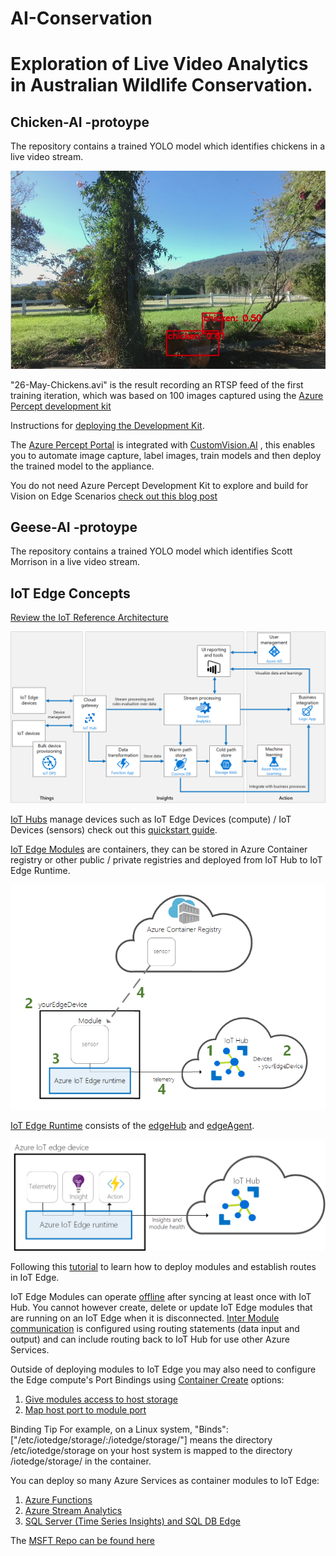 # AI-Conservation

<H1> Exploration of Live Video Analytics in Australian Wildlife Conservation.</H1>

<H2> Chicken-AI -protoype</H2>
 
The repository contains a trained YOLO model which identifies chickens in a live video stream. 

![chicken](Images/chickenai.png)

"26-May-Chickens.avi" is the result recording an RTSP feed of the first training iteration, which was based on 100 images captured using the [Azure Percept development kit](https://azure.microsoft.com/en-au/pricing/details/azure-percept/#)

Instructions for [deploying the Development Kit](https://docs.microsoft.com/en-us/azure/azure-percept/quickstart-percept-dk-set-up#). 

The [Azure Percept Portal](https://ms.portal.azure.com/#blade/AzureEdgeDevices/Main/overview) is integrated with [CustomVision.AI](https://www.customvision.ai/) , this enables you to automate image capture, label images, train models and then deploy the trained model to the appliance.

You do not need Azure Percept Development Kit to explore and build for Vision on Edge Scenarios [check out this blog post](https://techcommunity.microsoft.com/t5/internet-of-things/bringing-your-vision-ai-project-at-the-edge-to-production-is-now/ba-p/2259359)


<H2> Geese-AI -protoype</H2>
 
The repository contains a trained YOLO model which identifies Scott Morrison in a live video stream.


<h2> IoT Edge Concepts </h2>

[Review the IoT Reference Architecture](https://docs.microsoft.com/en-us/azure/architecture/reference-architectures/iot)

![iotrefarch](Images/iotrefarch.png)

[IoT Hubs](https://docs.microsoft.com/en-us/azure/iot-hub/about-iot-hub) manage devices such as IoT Edge Devices (compute) / IoT Devices (sensors) check out this [quickstart guide](https://docs.microsoft.com/en-us/azure/iot-edge/quickstart-linux). 

[IoT Edge Modules](https://docs.microsoft.com/en-us/azure/iot-edge/iot-edge-modules) are containers, they can be stored in Azure Container registry or other public / private registries and deployed from IoT Hub to IoT Edge Runtime.

![Pipeline](Images/install-edge-full.png)
 
[IoT Edge Runtime](https://docs.microsoft.com/en-us/azure/iot-edge/iot-edge-runtime) consists of the [edgeHub](https://docs.microsoft.com/en-us/azure/iot-edge/iot-edge-runtime#iot-edge-hub) and [edgeAgent](https://docs.microsoft.com/en-us/azure/iot-edge/iot-edge-runtime#iot-edge-agent).

![install-edge-full](Images/pipeline.png)

Following this [tutorial](https://docs.microsoft.com/en-us/azure/iot-edge/module-composition) to learn how to deploy modules and establish routes in IoT Edge.
 
IoT Edge Modules can operate [offline](https://docs.microsoft.com/en-us/azure/iot-edge/iot-edge-modules#offline-capabilities) after syncing at least once with IoT Hub. You cannot however create, delete or update IoT Edge modules that are running on an IoT Edge when it is disconnected. [Inter Module communication](https://docs.microsoft.com/en-us/azure/iot-edge/iot-edge-runtime#module-communication) is configured using routing statements (data input and output)  and can include routing back to IoT Hub for use other Azure Services.
 
Outside of deploying modules to IoT Edge you may also need to configure the Edge compute's Port Bindings using [Container Create](https://docs.microsoft.com/en-us/azure/iot-edge/how-to-use-create-options) options:
1.	[Give modules access to host storage](https://docs.microsoft.com/en-us/azure/iot-edge/how-to-access-host-storage-from-module)
2.	[Map host port to module port](https://docs.microsoft.com/en-us/azure/iot-edge/how-to-use-create-options#map-host-port-to-module-port)
 
Binding Tip
For example, on a Linux system, "Binds":["/etc/iotedge/storage/:/iotedge/storage/"] means the directory /etc/iotedge/storage on your host system is mapped to the directory /iotedge/storage/ in the container. 
 
You can deploy so many Azure Services as container modules to IoT Edge:
1. 	[Azure Functions](https://docs.microsoft.com/en-us/azure/iot-edge/tutorial-deploy-function)
2. 	[Azure Stream Analytics](https://docs.microsoft.com/en-us/azure/iot-edge/tutorial-deploy-stream-analytics)
3.	[SQL Server (Time Series Insights) and SQL DB Edge](https://docs.microsoft.com/en-us/azure/iot-edge/tutorial-store-data-sql-server)


The [MSFT Repo can be found here](https://github.com/microsoft/containerregistry/blob/master/docs/dockerhub-to-mcr-repo-mapping.md)
